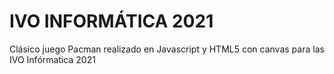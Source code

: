 # IVO INFORMÁTICA 2021
Clásico juego Pacman realizado en Javascript y HTML5 con canvas para las IVO Infórmatica 2021
